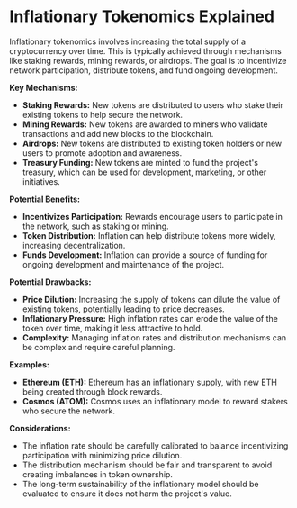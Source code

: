 # Inflationary Tokenomics Explained

Inflationary tokenomics involves increasing the total supply of a cryptocurrency over time. This is typically achieved through mechanisms like staking rewards, mining rewards, or airdrops. The goal is to incentivize network participation, distribute tokens, and fund ongoing development.

**Key Mechanisms:**

- **Staking Rewards:** New tokens are distributed to users who stake their existing tokens to help secure the network.
- **Mining Rewards:** New tokens are awarded to miners who validate transactions and add new blocks to the blockchain.
- **Airdrops:** New tokens are distributed to existing token holders or new users to promote adoption and awareness.
- **Treasury Funding:** New tokens are minted to fund the project's treasury, which can be used for development, marketing, or other initiatives.

**Potential Benefits:**

- **Incentivizes Participation:** Rewards encourage users to participate in the network, such as staking or mining.
- **Token Distribution:** Inflation can help distribute tokens more widely, increasing decentralization.
- **Funds Development:** Inflation can provide a source of funding for ongoing development and maintenance of the project.

**Potential Drawbacks:**

- **Price Dilution:** Increasing the supply of tokens can dilute the value of existing tokens, potentially leading to price decreases.
- **Inflationary Pressure:** High inflation rates can erode the value of the token over time, making it less attractive to hold.
- **Complexity:** Managing inflation rates and distribution mechanisms can be complex and require careful planning.

**Examples:**

- **Ethereum (ETH):** Ethereum has an inflationary supply, with new ETH being created through block rewards.
- **Cosmos (ATOM):** Cosmos uses an inflationary model to reward stakers who secure the network.

**Considerations:**

- The inflation rate should be carefully calibrated to balance incentivizing participation with minimizing price dilution.
- The distribution mechanism should be fair and transparent to avoid creating imbalances in token ownership.
- The long-term sustainability of the inflationary model should be evaluated to ensure it does not harm the project's value.
